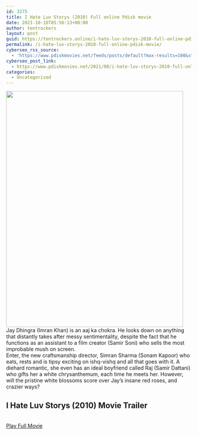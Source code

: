 ```yaml
---
id: 3275
title: I Hate Luv Storys (2010) Full online Pdisk movie
date: 2021-10-16T05:56:13+00:00
author: tentrockers
layout: post
guid: https://tentrockers.online/i-hate-luv-storys-2010-full-online-pdisk-movie/
permalink: /i-hate-luv-storys-2010-full-online-pdisk-movie/
cyberseo_rss_source:
  - 'https://www.pdiskmovies.net/feeds/posts/default?max-results=100&start-index=1101'
cyberseo_post_link:
  - https://www.pdiskmovies.net/2021/08/i-hate-luv-storys-2010-full-online.html
categories:
  - Uncategorized
---
```

<div class="separator">
  <a href="https://1.bp.blogspot.com/-RGVx5L2Aofs/YROXz-jUJ3I/AAAAAAAAAGc/QQ2uLzTLm7wTCaBSWd4HATDMbrOygAA0wCLcBGAsYHQ/s2048/I%2BHate%2BLuv%2BStorys%2B%25282010%2529%2BFull%2Bonline%2BPdisk%2Bmovie.jpg" imageanchor="1"><img loading="lazy" border="0" data-original-height="2048" data-original-width="1536" height="640" src="https://1.bp.blogspot.com/-RGVx5L2Aofs/YROXz-jUJ3I/AAAAAAAAAGc/QQ2uLzTLm7wTCaBSWd4HATDMbrOygAA0wCLcBGAsYHQ/w480-h640/I%2BHate%2BLuv%2BStorys%2B%25282010%2529%2BFull%2Bonline%2BPdisk%2Bmovie.jpg" width="480" /></a>
</div>



<div>
  <div>
    <span>Jay Dhingra (Imran Khan) is an aaj ka chokra. He looks down on anything that distantly takes after messy sentimentality, despite the fact that he functions as an assistant to a film creator (Samir Soni) who sells the most improbable mush on screen.&nbsp;</span>
  </div>
  
  <div>
    <span>Enter, the new craftsmanship director, Simran Sharma (Sonam Kapoor) who eats, rests and is tipsy exciting on ishq-vishq and all that goes with it. A diehard romantic, she even has an ideal boyfriend called Raj (Samir Dattani) who gifts her a white chrysanthemum, each time he meets her. However, will the pristine white blossoms score over Jay&#8217;s insane red roses, and crazier ways?</span>
  </div>
</div>

<div>
  <h2>
    <span>I Hate Luv Storys (2010) Movie Trailer</span>
  </h2>
</div>

  
<a href="https://kofilink.com/1/bnYyaWZoMDAwdmtn?dn=1" onclick="window.open('https://kofilink.com/1/bnYyaWZoMDAwdmtn?dn=1','popup','width=600,height=600'); return false;" target="popup" rel="noopener"><br /> Play Full Movie<br /> </a>